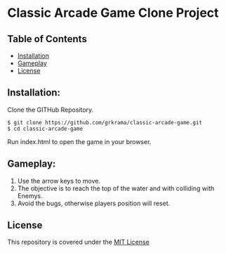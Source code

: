 # Classic Arcade Game Clone Project

## Table of Contents

- [Installation](#Installation)
- [Gameplay](#Gameplay)
- [License](#License)

## Installation:

Clone the GITHub Repository.

```
$ git clone https://github.com/grkrama/classic-arcade-game.git
$ cd classic-arcade-game
```
Run index.html to open the game in your browser.


## Gameplay:

1. Use the arrow keys to move.
2. The objective is to reach the top of the water and with colliding with Enemys.
5. Avoid the bugs, otherwise players position will reset.

## License
This repository is covered under the [MIT License](LICENSE)
